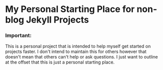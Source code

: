 # My Personal Starting Place for non-blog Jekyll Projects

### Important:
This is a personal project that is intended to help myself get started on projects faster. I don't intend to maintain this for others however that doesn't mean that others can't help or ask questions. I just want to outline at the offset that this is just a personal starting place.
